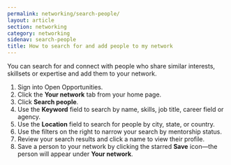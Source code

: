 ```yaml
---
permalink: networking/search-people/
layout: article
section: networking
category: networking
sidenav: search-people
title: How to search for and add people to my network
---
```


You can search for and connect with people who share similar interests, skillsets or expertise and add them to your network.

1. Sign into Open Opportunities.
2. Click the **Your network** tab from your home page.
3. Click **Search people**.
4. Use the **Keyword** field to search by name, skills, job title, career field or agency.
5. Use the **Location** field to search for people by city, state, or country.
6. Use the filters on the right to narrow your search by mentorship status.
7. Review your search results and click a name to view their profile.
8. Save a person to your network by clicking the starred **Save** icon&mdash;the person will appear under **Your network**.

